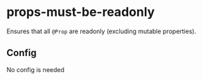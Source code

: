 # props-must-be-readonly

Ensures that all `@Prop` are readonly (excluding mutable properties).

## Config

No config is needed


